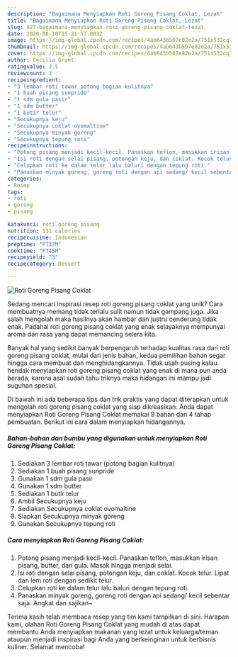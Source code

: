 ```yaml
---
description: "Bagaimana Menyiapkan Roti Goreng Pisang Coklat, Lezat"
title: "Bagaimana Menyiapkan Roti Goreng Pisang Coklat, Lezat"
slug: 927-bagaimana-menyiapkan-roti-goreng-pisang-coklat-lezat
date: 2020-08-10T15:21:57.003Z
image: https://img-global.cpcdn.com/recipes/4ab643b507e82e2a/751x532cq70/roti-goreng-pisang-coklat-foto-resep-utama.jpg
thumbnail: https://img-global.cpcdn.com/recipes/4ab643b507e82e2a/751x532cq70/roti-goreng-pisang-coklat-foto-resep-utama.jpg
cover: https://img-global.cpcdn.com/recipes/4ab643b507e82e2a/751x532cq70/roti-goreng-pisang-coklat-foto-resep-utama.jpg
author: Cecilia Grant
ratingvalue: 3.5
reviewcount: 3
recipeingredient:
- "3 lembar roti tawar potong bagian kulitnya"
- "1 buah pisang sunpride"
- "1 sdm gula pasir"
- "1 sdm butter"
- "1 butir telur"
- "Secukupnya keju"
- "Secukupnya coklat ovomaltine"
- "Secukupnya minyak goreng"
- "Secukupnya tepung roti"
recipeinstructions:
- "Potong pisang menjadi kecil-kecil. Panaskan teflon, masukkan irisan pisang, butter, dan gula. Masak hingga menjadi selai."
- "Isi roti dengan selai pisang, potongan keju, dan coklat. Kocok telur. Lipat dan lem roti dengan sedikit telur."
- "Celupkan roti ke dalam telur lalu baluri dengan tepung roti."
- "Panaskan minyak goreng, goreng roti dengan api sedang/ kecil sebentar saja. Angkat dan sajikan~"
categories:
- Resep
tags:
- roti
- goreng
- pisang

katakunci: roti goreng pisang 
nutrition: 131 calories
recipecuisine: Indonesian
preptime: "PT37M"
cooktime: "PT45M"
recipeyield: "3"
recipecategory: Dessert

---
```



![Roti Goreng Pisang Coklat](https://img-global.cpcdn.com/recipes/4ab643b507e82e2a/751x532cq70/roti-goreng-pisang-coklat-foto-resep-utama.jpg)

Sedang mencari inspirasi resep roti goreng pisang coklat yang unik? Cara membuatnya memang tidak terlalu sulit namun tidak gampang juga. Jika salah mengolah maka hasilnya akan hambar dan justru cenderung tidak enak. Padahal roti goreng pisang coklat yang enak selayaknya mempunyai aroma dan rasa yang dapat memancing selera kita.



Banyak hal yang sedikit banyak berpengaruh terhadap kualitas rasa dari roti goreng pisang coklat, mulai dari jenis bahan, kedua pemilihan bahan segar hingga cara membuat dan menghidangkannya. Tidak usah pusing kalau hendak menyiapkan roti goreng pisang coklat yang enak di mana pun anda berada, karena asal sudah tahu triknya maka hidangan ini mampu jadi suguhan spesial.


Di bawah ini ada beberapa tips dan trik praktis yang dapat diterapkan untuk mengolah roti goreng pisang coklat yang siap dikreasikan. Anda dapat menyiapkan Roti Goreng Pisang Coklat memakai 9 bahan dan 4 tahap pembuatan. Berikut ini cara dalam menyiapkan hidangannya.

<!--inarticleads1-->

##### Bahan-bahan dan bumbu yang digunakan untuk menyiapkan Roti Goreng Pisang Coklat:

1. Sediakan 3 lembar roti tawar (potong bagian kulitnya)
1. Sediakan 1 buah pisang sunpride
1. Gunakan 1 sdm gula pasir
1. Gunakan 1 sdm butter
1. Sediakan 1 butir telur
1. Ambil Secukupnya keju
1. Sediakan Secukupnya coklat ovomaltine
1. Siapkan Secukupnya minyak goreng
1. Gunakan Secukupnya tepung roti




<!--inarticleads2-->

##### Cara menyiapkan Roti Goreng Pisang Coklat:

1. Potong pisang menjadi kecil-kecil. Panaskan teflon, masukkan irisan pisang, butter, dan gula. Masak hingga menjadi selai.
1. Isi roti dengan selai pisang, potongan keju, dan coklat. Kocok telur. Lipat dan lem roti dengan sedikit telur.
1. Celupkan roti ke dalam telur lalu baluri dengan tepung roti.
1. Panaskan minyak goreng, goreng roti dengan api sedang/ kecil sebentar saja. Angkat dan sajikan~




Terima kasih telah membaca resep yang tim kami tampilkan di sini. Harapan kami, olahan Roti Goreng Pisang Coklat yang mudah di atas dapat membantu Anda menyiapkan makanan yang lezat untuk keluarga/teman ataupun menjadi inspirasi bagi Anda yang berkeinginan untuk berbisnis kuliner. Selamat mencoba!
